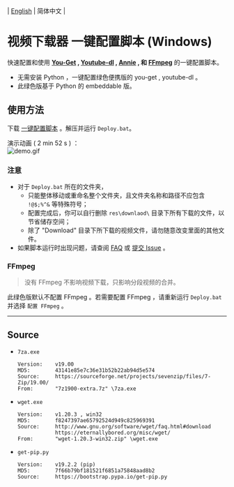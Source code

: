 | [English](README_EN.md) | 简体中文 |

# 视频下载器 一键配置脚本 (Windows)

快速配置和使用 **[You-Get](https://github.com/soimort/you-get) , [Youtube-dl](https://github.com/ytdl-org/youtube-dl) , [Annie](https://github.com/iawia002/annie) , 和 [FFmpeg](https://ffmpeg.org)** 的一键配置脚本。
- 无需安装 Python ，一键配置绿色便携版的 you-get , youtube-dl 。
- 此绿色版基于 Python 的 embeddable 版。

## 使用方法

下载 [一键配置脚本](https://github.com/LussacZheng/video-downloader-deploy/archive/master.zip) 。解压并运行 `Deploy.bat`。

演示动画 ( 2 min 52 s ) ：  
![demo.gif](https://s2.ax1x.com/2019/08/17/muTbIs.gif)

### 注意

- 对于 `Deploy.bat` 所在的文件夹，
   - 只能整体移动或重命名整个文件夹，且文件夹名称和路径不应包含 `!@$;%^&` 等特殊符号；
   - 配置完成后，你可以自行删除 `res\downlaod\` 目录下所有下载的文件，以节省储存空间；
   - 除了 "Download" 目录下所下载的视频文件，请勿随意改变里面的其他文件。
- 如果脚本运行时出现问题，请查阅 [FAQ](https://github.com/LussacZheng/video-downloader-deploy/wiki/FAQ) 或 [提交 Issue](https://github.com/LussacZheng/video-downloader-deploy/issues) 。

### FFmpeg

> 没有 FFmpeg 不影响视频下载，只影响分段视频的合并。

此绿色版默认不配置 FFmpeg 。若需要配置 FFmpeg ，请重新运行 `Deploy.bat` 并选择 `配置 FFmpeg` 。

---

## Source

- `7za.exe`
  ```
  Version:    v19.00
  MD5:        43141e85e7c36e31b52b22ab94d5e574
  Source:     https://sourceforge.net/projects/sevenzip/files/7-Zip/19.00/
  From:       "7z1900-extra.7z" \7za.exe
  ```

- `wget.exe`
  ```
  Version:    v1.20.3 , win32
  MD5:        f8247397ae65792524d949c825969391
  Source:     http://www.gnu.org/software/wget/faq.html#download
              https://eternallybored.org/misc/wget/
  From:       "wget-1.20.3-win32.zip" \wget.exe
  ```

- `get-pip.py`
  ```
  Version:    v19.2.2 (pip)
  MD5:        7f66b79bf181521f6851a75848aad8b2
  Source:     https://bootstrap.pypa.io/get-pip.py
  ```
